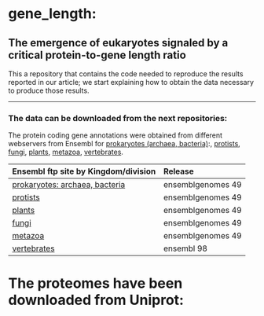 # gene_length:
## The emergence of eukaryotes signaled by a critical protein-to-gene length ratio  

This a repository that contains the code needed to reproduce the results reported 
in our article; we start explaining how to obtain the data necessary to produce those 
results.  

---
### The data can be downloaded from the next repositories:
The protein coding gene annotations were obtained from different webservers from 
Ensembl for [prokaryotes (archaea, bacteria)](https://bacteria.ensembl.org):, 
[protists](https://protists.ensembl.org), [fungi](https://fungi.ensembl.org), 
[plants](https://plants.ensembl.org), [metazoa](https://metazoa.ensembl.org), 
[vertebrates](https://www.ensembl.org).  


| Ensembl ftp site by Kingdom/division                                          | Release            |  
| :---------------------------------------------------------------------------  | :----------------- |  
| [prokaryotes: archaea, bacteria](http://ftp.ensemblgenomes.org/pub/bacteria/) | ensemblgenomes 49  |  
| [protists](http://ftp.ensemblgenomes.org/pub/protists/)                       | ensemblgenomes 49  |  
| [plants](http://ftp.ensemblgenomes.org/pub/plants/)                           | ensemblgenomes 49  |  
| [fungi](http://ftp.ensemblgenomes.org/pub/fungi/)                             | ensemblgenomes 49  |  
| [metazoa](http://ftp.ensemblgenomes.org/pub/metazoa/)                         | ensemblgenomes 49  |  
| [vertebrates](https://ftp.ensembl.org/pub/)                                   | ensembl 98         |  

# The proteomes have been downloaded from Uniprot:  

